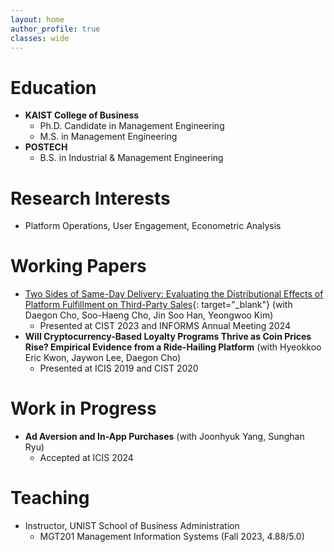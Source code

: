 ```yaml
---
layout: home
author_profile: true
classes: wide
---
```

# Education
* **KAIST College of Business**
  - Ph.D. Candidate in Management Engineering
  - M.S. in Management Engineering
* **POSTECH**
  - B.S. in Industrial & Management Engineering

# Research Interests
* Platform Operations, User Engagement, Econometric Analysis

# Working Papers
* [Two Sides of Same-Day Delivery: Evaluating the Distributional Effects of Platform Fulfillment on Third-Party Sales](https://papers.ssrn.com/abstract=4854395){: target="_blank"} (with Daegon Cho, Soo-Haeng Cho, Jin Soo Han, Yeongwoo Kim)
  - Presented at CIST 2023 and INFORMS Annual Meeting 2024
* **Will Cryptocurrency-Based Loyalty Programs Thrive as Coin Prices Rise? Empirical Evidence from a Ride-Hailing Platform** (with Hyeokkoo Eric Kwon, Jaywon Lee,  Daegon Cho)
  - Presented at ICIS 2019 and CIST 2020

# Work in Progress
* **Ad Aversion and In-App Purchases** (with Joonhyuk Yang, Sunghan Ryu)
  - Accepted at ICIS 2024

# Teaching
* Instructor, UNIST School of Business Administration
  - MGT201 Management Information Systems (Fall 2023, 4.88/5.0)
